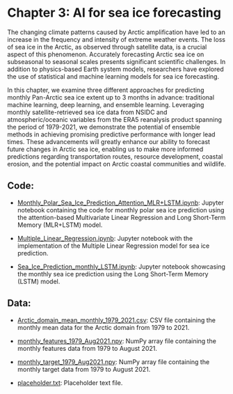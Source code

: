 # Chapter 3: AI for sea ice forecasting

The changing climate patterns caused by Arctic amplification have led to an increase in the frequency and intensity of extreme weather events. The loss of sea ice in the Arctic, as observed through satellite data, is a crucial aspect of this phenomenon. Accurately forecasting Arctic sea ice on subseasonal to seasonal scales presents significant scientific challenges. In addition to physics-based Earth system models, researchers have explored the use of statistical and machine learning models for sea ice forecasting.

In this chapter, we examine three different approaches for predicting monthly Pan-Arctic sea ice extent up to 3 months in advance: traditional machine learning, deep learning, and ensemble learning. Leveraging monthly satellite-retrieved sea ice data from NSIDC and atmospheric/oceanic variables from the ERA5 reanalysis product spanning the period of 1979-2021, we demonstrate the potential of ensemble methods in achieving promising predictive performance with longer lead times. These advancements will greatly enhance our ability to forecast future changes in Arctic sea ice, enabling us to make more informed predictions regarding transportation routes, resource development, coastal erosion, and the potential impact on Arctic coastal communities and wildlife.

## Code:

- [Monthly_Polar_Sea_Ice_Prediction_Attention_MLR+LSTM.ipynb](Monthly_Polar_Sea_Ice_Prediction_Attention_MLR+LSTM.ipynb): Jupyter notebook containing the code for monthly polar sea ice prediction using the attention-based Multivariate Linear Regression and Long Short-Term Memory (MLR+LSTM) model.

- [Multiple_Linear_Regression.ipynb](Multiple_Linear_Regression.ipynb): Jupyter notebook with the implementation of the Multiple Linear Regression model for sea ice prediction.

- [Sea_Ice_Prediction_monthly_LSTM.ipynb](Sea_Ice_Prediction_monthly_LSTM.ipynb): Jupyter notebook showcasing the monthly sea ice prediction using the Long Short-Term Memory (LSTM) model.

## Data:

- [Arctic_domain_mean_monthly_1979_2021.csv](Arctic_domain_mean_monthly_1979_2021.csv): CSV file containing the monthly mean data for the Arctic domain from 1979 to 2021.

- [monthly_features_1979_Aug2021.npy](monthly_features_1979_Aug2021.npy): NumPy array file containing the monthly features data from 1979 to August 2021.

- [monthly_target_1979_Aug2021.npy](monthly_target_1979_Aug2021.npy): NumPy array file containing the monthly target data from 1979 to August 2021.

- [placeholder.txt](placeholder.txt): Placeholder text file.

